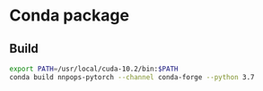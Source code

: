 # Conda package

## Build

```bash
export PATH=/usr/local/cuda-10.2/bin:$PATH
conda build nnpops-pytorch --channel conda-forge --python 3.7
```